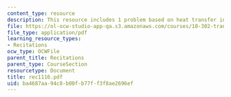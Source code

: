 ```yaml
---
content_type: resource
description: This resource includes 1 problem based on heat transfer in furnace burners.
file: https://ol-ocw-studio-app-qa.s3.amazonaws.com/courses/10-302-transport-processes-fall-2004/ba4687aa94c8b00fb77ff3f8ae2696ef_rec1116.pdf
file_type: application/pdf
learning_resource_types:
- Recitations
ocw_type: OCWFile
parent_title: Recitations
parent_type: CourseSection
resourcetype: Document
title: rec1116.pdf
uid: ba4687aa-94c8-b00f-b77f-f3f8ae2696ef
---
```

